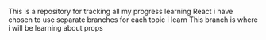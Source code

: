 This is a repository for tracking all my progress learning React
i have chosen to use separate branches for each topic i learn 
This branch is where i will be learning about props
